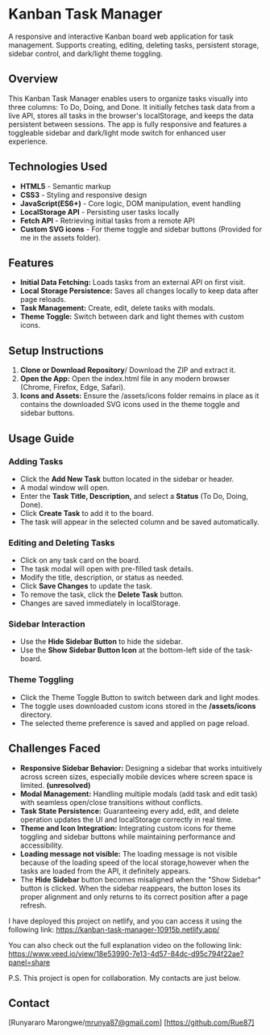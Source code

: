# Kanban Task Manager

A responsive and interactive Kanban board web application for task management. Supports creating, editing, deleting tasks, persistent storage, sidebar control, and dark/light theme toggling.

## Overview

This Kanban Task Manager enables users to organize tasks visually into three columns: To Do, Doing, and Done. It initially fetches task data from a live API, stores all tasks in the browser's localStorage, and keeps the data persistent between sessions. The app is fully responsive and features a toggleable sidebar and dark/light mode switch for enhanced user experience.

## Technologies Used

- **HTML5** - Semantic markup
- **CSS3** - Styling and responsive design
- **JavaScript(ES6+)** -  Core logic, DOM manipulation, event handling
- **LocalStorage API** - Persisting user tasks locally
- **Fetch API** - Retrieving initial tasks from a remote API
- **Custom SVG icons** -  For theme toggle and sidebar buttons (Provided for me in the assets folder).

## Features

- **Initial Data Fetching:** Loads tasks from an external API on first visit.
- **Local Storage Persistence:** Saves all changes locally to keep data after page reloads.
- **Task Management:** Create, edit, delete tasks with modals.
- **Theme Toggle:** Switch between dark and light themes with custom icons.

## Setup Instructions

1. **Clone or Download Repository**/ Download the ZIP and extract it.
2. **Open the App:** Open the index.html file in any modern browser (Chrome, Firefox, Edge, Safari).
3. **Icons and Assets:** Ensure the /assets/icons folder remains in place as it contains the downloaded SVG icons used in the theme toggle and sidebar buttons.

## Usage Guide

### Adding Tasks

- Click the **Add New Task** button located in the sidebar or header.
- A modal window will open.
- Enter the **Task Title, Description,** and select a **Status** (To Do, Doing, Done).
- Click **Create Task** to add it to the board.
- The task will appear in the selected column and be saved automatically.
  
### Editing and Deleting Tasks

- Click on any task card on the board.
- The task modal will open with pre-filled task details.
- Modify the title, description, or status as needed.
- Click **Save Changes** to update the task.
- To remove the task, click the **Delete Task** button.
- Changes are saved immediately in localStorage.

### Sidebar Interaction

- Use the **Hide Sidebar Button** to hide the sidebar.
- Use the **Show Sidebar Button Icon** at the bottom-left side of the task-board.

### Theme Toggling

- Click the Theme Toggle Button to switch between dark and light modes.
- The toggle uses downloaded custom icons stored in the **/assets/icons** directory.
- The selected theme preference is saved and applied on page reload.

## Challenges Faced

- **Responsive Sidebar Behavior:** Designing a sidebar that works intuitively across screen sizes, especially mobile devices where screen space is limited. **(unresolved)**
- **Modal Management:** Handling multiple modals (add task and edit task) with seamless open/close transitions without conflicts.
- **Task State Persistence:** Guaranteeing every add, edit, and delete operation updates the UI and localStorage correctly in real time.
- **Theme and Icon Integration:** Integrating custom icons for theme toggling and sidebar buttons while maintaining performance and accessibility.
- **Loading message not visible:** The loading message is not visible because of the loading speed of the local storage,however when the tasks are loaded from the API, it definitely appears.
- The **Hide Sidebar** button becomes misaligned when the "Show Sidebar" button is clicked. When the sidebar reappears, the button loses its proper alignment and only returns to its correct position after a page refresh.

I have deployed this project on netlify, and you can access it using the following link: https://kanban-task-manager-10915b.netlify.app/

You can also check out the full explanation video on the following link: https://www.veed.io/view/18e53990-7e13-4d57-84dc-d95c794f22ae?panel=share
  
P.S. This project is open for collaboration. My contacts are just below.

## Contact

[Runyararo Marongwe/mrunya87@gmail.com] [https://github.com/Rue87]




